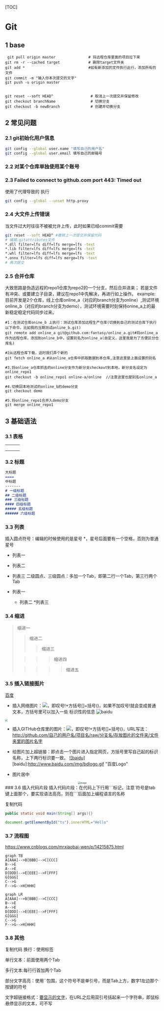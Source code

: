[TOC]

# Git
## 1 base
```shell
 git pull origin master               # 将远程仓库里面的项目拉下来
git rm -r --cached target             # 删除target文件夹
git add *                             #如有新添加的文件执行此行，添加所有的文件
git commit -m "输入你本次提交的文字"
git push -u origin master


git reset --soft HEAD^                 # 取消上一次提交并保留修改
git checkout branchName                # 切换分支
git checkout -b newBranch              # 创建并切换分支
```
## 2 常见问题
### 2.1 git初始化用户信息
```bash
git config --global user.name "填写自己的用户名" 
git config --global user.email 填写自己的邮箱号      
```
### 2.2 对某个仓库单独使用某个账号

### 2.3 Failed to connect to github.com port 443: Timed out
使用了代理导致的
执行
```bash
git config --global --unset http.proxy
```
### 2.4 大文件上传错误
当文件过大时往往不被被允许上传，此时如果已经commit需要
```bash
git reset --soft HEAD^ #撤销上一次提交并保留代码
# 编辑.gitattributes文件
*.dll filter=lfs diff=lfs merge=lfs -text
*.lib filter=lfs diff=lfs merge=lfs -text
*.whl filter=lfs diff=lfs merge=lfs -text
*.onnx filter=lfs diff=lfs merge=lfs -text
# 再次提交
```
### 2.5 合并仓库
大致思路是伪造远程的repo1仓库为repo2的一个分支，然后合并进来；
若是文件有冲突、或要建立子目录，建议在repo1中先解决，再进行如上操作。
example:
目前开发是2个仓库，线上仓库online_a（对应的branch分支为online）,测试环境online_b（对应的branch分支为demo），测试环境需要时刻保持onine_a上的最新稳定稳定代码同步过来。

```shell
#1：在测试仓库onine_b 上执行：测试仓库添加远程生产仓库(切换到自己的测试仓库下执行以下命令，比如我的当期测试online_b.git)
git remote add online_a git@github.com:fantasy/online_a.git#将online_a作为远程仓库，添加到online_b中，设置别名为online_a(自定义，这里我是为了方便区分仓库名)

#2从远程仓库下载，这时我们弄个新的
git fetch online_a #从online_a仓库中抓取数据到本仓库,注意这里是上面设置的别名

#3.将online_a仓库抓去的online分支作为新分支checkout到本地，新分支名设定为online_repo1
git checkout -b online_repo1 online-a/online  //注意这里也是别名online_a

#4.切换回本地测试的online_b的demo分支
git checkout demo

#5.将online_repo1合并入demo分支
git merge online_repo1
```

## 3 基础语法
### 3.1  表格
|      |      |      |
| ---- | ---- | ---- |
|      |      |      |
|      |      |      |
|      |      |      |

### 3.2 标题
```markdown
大标题
====
中标题
-------
# 一级标题
## 二级标题
### 三级标题
#### 四级标题
##### 五级标题
###### 六级标题
```
### 3.3 列表
插入圆点符号：编辑的时候使用的是星号 *，星号后面要有一个空格，否则为普通星号
* 列表一
* 列表二
* 列表三
二级圆点、三级圆点：多加一个Tab，即第二行一个Tab，第三行两个Tab

* 列表一
    * 列表二
        *列表三

### 3.4 缩进
>缩进一
>>缩进二
>>
>>>缩进三
>
>>>>缩进四
>
>>>>>缩进五


### 3.5 插入链接图片
[百度](http://baidu.com)
* 插入网络图片：![](网络图片链接地址)，即叹号!+方括号[]+括号()，如果不加叹号!就会变成普通文本，方括号里可以加入一些 标识性的信息
![baidu](http://www.baidu.com/img/bdlogo.gif "百度logo")  
<img src=http://www.baidu.com/img/bdlogo.gif  style="zoom:50%">

* 插入GITHub仓库里的图片：![](图片链接地址)，即叹号!+方括号[]+括号()，URL写法：http://github.com/自己的用户名/项目名/raw/分支名/存放图片的文件夹/文件夹里的图片名字

* 给图片加上超链接：即点击一个图片进入指定网页，方括号里写自己起的标识名称，上下两行标识要一致。
[![baidu]](http://baidu.com)  
[baidu]:http://www.baidu.com/img/bdlogo.gif "百度Logo"<br>
* 图片居中
<div align="center">    
<img src="http://www.baidu.com/img/bdlogo.gif " alt="image" style="zoom:50%;" />
</div>
### 3.6 插入代码片段
插入代码片段：在代码上下行用```标记，注意`符号是tab键上面那个，要实现语法高亮，则在```后面加上编程语言的名称

复制代码
```Java
public static void main(String[] args){}
```

```javascript
document.getElementById("ts").innerHTML="Hello"
```
### 3.7 流程图
https://www.cnblogs.com/mrxiaobai-wen/p/14215875.html
```mermaid
graph TB
A[AAA]-->B[BBB]-->C[CCC]
B-->E
A-->E
D[DDD]-->E[EEE]-->F[FFF]
G[GGG]
C-->G
F-->G-->H[HHH]
```
```mermaid
graph LR
A[AAA]-->B[BBB]-->C[CCC]
B-->E
A-->E
D[DDD]-->E[EEE]-->F[FFF]
G[GGG]
C-->G
F-->G-->H[HHH]
```
###  3.8 其他
复制代码
换行：使用标签<br>

单行文本：前面使用两个Tab

多行文本:每行行首加两个Tab

部分文字高亮：使用``包围，这个符号不是单引号，而是Tab上方，数字1左边那个按键的符号

文字超链接格式：[要显示的文字](链接的地址"鼠标悬停显示")，在URL之后用双引号括起来一个字符串，即鼠标悬停显示的文本，可不写
